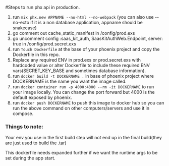 #Steps to run phx api in production.

1. run `mix phx.new APPNAME --no-html --no-webpack` (you can also use --no-ecto if it is a non database application, appname should be snakecase)
2. go comment out cache\_static\_manifest in /config/prod.exs
3. go uncomment config :saas\_kit\_auth, SaasKitAuthWeb.Endpoint, server: true in /config/prod.secret.exs
4. run `Touch Dockerfile` at the base of your phoenix project and copy the Dockerfile in this repo.
5. Replace any required ENV in prod.exs or prod.secret.exs with hardcoded value or alter Dockerfile to include these required ENV vars(SECRET_KEY_BASE and sometimes database information).
5. run `docker build -t DOCKERNAME .` in base of phoenix project where DOCKERNAME is the name you want the image called.
6. run `docker container run -p 4000:4000 --rm -it DOCKERNAME` to run your image locally. You can change the port forward but 4000 is the default exposed by phoenix.
7. run `docker push DOCKERNAME` to push this image to docker hub so you can run the above command on other computers/servers and use it in compose.

### Things to note:
Your env you use in the first build step will not end up in the final build(they are just used to build the .tar)

This dockerfile needs expanded further if we want the runtime args to be set during the app start.